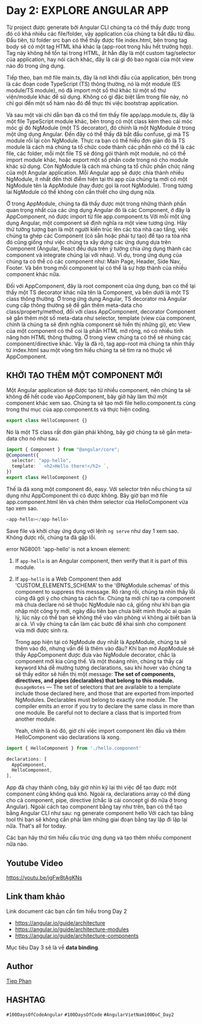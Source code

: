 # Day 2: EXPLORE ANGULAR APP

Từ project được generate bởi Angular CLI chúng ta có thể thấy được trong đó có khá nhiều các file/folder, vậy application của chúng ta bắt đầu từ đâu.
Đầu tiên, từ folder src bạn có thể thấy được file index.html, bên trong tag body sẽ có một tag HTML khá khác lạ (app-root trong hầu hết trường hợp). Tag này không hề tồn tại trong HTML, ắt hẳn đây là một custom tag/selector của application, hay nói cách khác, đây là cái gì đó bao ngoài của một view nào đó trong ứng dụng.

Tiếp theo, bạn mở file main.ts, đây là nơi khởi đầu của application, bên trong là các đoạn code TypeScript (TS) thông thường, nó là một module (ES module/TS module), nó đã import một số thứ khác từ một số thư viện/module khác để sử dụng. Không có gì đặc biệt lắm trong file này, nó chỉ gọi đến một số hàm nào đó để thực thi việc bootstrap application.

Và sau một vài chỉ dẫn bạn đã có thể tìm thấy file app/app.module.ts, đây là một file TypeScript module khác, bên trong có một class kèm theo cái móc móc gì đó NgModule (một TS decorator), đó chính là một NgModule ở trong một ứng dụng Angular. Đến đây có thể thấy đã bắt đầu confuse, gì mà TS module rồi lại còn NgModule. Thực ra bạn có thể hiểu đơn giản đó là TS module là cách mà chúng ta tổ chức code thành các phần nhỏ có thể là các file, các folder, mỗi một file TS sẽ đóng gói thành một module, nó có thể import module khác, hoặc export một số phần code trong nó cho module khác sử dụng. Còn NgModule là cách mà chúng ta tổ chức phần chức năng của một Angular application. Mỗi Angular app sẽ được chia thành nhiều NgModule, ít nhất đến thời điểm hiện tại thì app của chúng ta mới có một NgModule tên là AppModule (hay được gọi là root NgModule). Trong tương lai NgModule có thể không còn cần thiết cho ứng dụng nữa.

Ở trong AppModule, chúng ta đã thấy được một trong những thành phần quan trọng nhất của các ứng dụng Angular đó là các Component, ở đây là AppComponent, nó được import từ file app.component.ts
Với mỗi một ứng dụng Angular, một component sẽ định nghĩa ra một view tương ứng. Hãy thử tưởng tượng bạn là một người kiến trúc lên các tòa nhà cao tầng, việc chúng ta ghép các Component (có sẵn hoặc phải tự tạo) để tạo ra tòa nhà đó cũng giống như việc chúng ta xây dựng các ứng dụng dựa trên Component (Angular, React đều dựa trên ý tưởng chia ứng dụng thành các component và integrate chúng lại với nhau). Ví dụ, trong ứng dụng của chúng ta có thể có các component như: Main Page, Header, Side Nav, Footer. Và bên trong mỗi component lại có thể là sự hợp thành của nhiều component khác nữa.

Đối với AppComponent, đây là root component của ứng dụng, bạn có thể lại thấy một TS decorator khác nữa tên là Component, và bên dưới là một TS class thông thường.
Ở trong ứng dụng Angular, TS decorator mà Angular cung cấp thông thường sẽ để gắn thêm meta-data cho class/property/method, đối với class AppComponent, decorator Component sẽ gắn thêm một số meta-data như selector, template (view của component, chính là chúng ta sẽ định nghĩa component sẽ hiển thị những gì), etc
View của một component có thể coi là phần HTML mở rộng, nó có nhiều tính năng hơn HTML thông thường. Ở trong view chúng ta có thể sẽ nhúng các component/directive khác.
Vậy là đã rõ, tag app-root mà chúng ta nhìn thấy từ index.html sau một vòng tìm hiểu chúng ta sẽ tìm ra nó thuộc về AppComponent.

## KHỞI TẠO THÊM MỘT COMPONENT MỚI

Một Angular application sẽ được tạo từ nhiều component, nên chúng ta sẽ không để hết code vào AppComponent, bây giờ hãy làm thử một component khác xem sao.
Chúng ta sẽ tạo mới file hello.component.ts cùng trong thư mục của app.component.ts và thực hiện coding.

```typescript
export class HelloComponent {}
```

Nó là một TS class rất đơn giản phải không, bây giờ chúng ta sẽ gắn meta-data cho nó như sau.

```typescript
import { Component } from "@angular/core";
@Component({
  selector: "app-hello",
  template: ` <h2>Hello there!</h2> `,
})
export class HelloComponent {}
```

Thế là đã xong một component đó, easy.
Với selector trên nếu chúng ta sử dụng như AppComponent thì có được không.
Bây giờ bạn mở file app.component.html lên và chèn thêm selector của HelloComponent vừa tạo xem sao.

```typescript
<app-hello></app-hello>
```

Save file và khởi chạy ứng dụng với lệnh `ng serve` như day 1 xem sao.
Không được rồi, chúng ta đã gặp lỗi.

error NG8001: 'app-hello' is not a known element:

1. If `app-hello` is an Angular component, then verify that it is part of this module.
2. If `app-hello` is a Web Component then add 'CUSTOM_ELEMENTS_SCHEMA' to the '@NgModule.schemas' of this component to suppress this message.
   Rõ ràng rồi, chúng ta nhìn thấy lỗi cũng đã gợi ý cho chúng ta cách fix. Chúng ta mới chỉ tạo ra component mà chưa declare nó sẽ thuộc NgModule nào cả, giống như khi bạn gia nhập một công ty mới, ngày đầu tiên bạn chưa biết mình thuộc ai quản lý, lúc này có thể bạn sẽ không thể vào văn phòng vì không ai biết bạn là ai cả. Vì vậy chúng ta cần làm các bước để khai sinh cho component vừa mới được sinh ra.

   Trong app hiện tại có NgModule duy nhất là AppModule, chúng ta sẽ thêm vào đó, nhưng vấn đề là thêm vào đâu?
   Khi bạn mở AppModule sẽ thấy AppComponent được đưa vào NgModule decorator, chắc là component mới kia cũng thế. Và một thoáng nhìn, chúng ta thấy cái keyword khá dễ mường tượng declarations, sau khi hover vào chúng ta sẽ thấy editor sẽ hiển thị một message:
   **The set of components, directives, and pipes (declarables) that belong to this module.**
   `@usageNotes` — The set of selectors that are available to a template include those declared here, and those that are exported from imported NgModules.
   Declarables must belong to exactly one module. The compiler emits an error if you try to declare the same class in more than one module. Be careful not to declare a class that is imported from another module.

   Yeah, chính là nó đó, giờ chỉ việc import component lên đầu và thêm HelloComponent vào declarations là xong.
```typescript
import { HelloComponent } from './hello.component'
```

```typescript
declarations: [
  AppComponent,
  HelloComponent,
],
```

App đã chạy thành công, bây giờ nhìn kỹ lại thì việc để tạo được một component cũng không quá khó. Ngoài ra, declarations array có thể dùng cho cả component, pipe, directive (chắc là cái concept gì đó nữa ở trong Angular).
Ngoài cách tạo component bằng tay như trên, bạn có thể tạo bằng Angular CLI như sau:
ng generate component hello
Với cách tạo bằng tool thì bạn sẽ không cần phải làm những giai đoạn bằng tay lặp đi lặp lại nữa.
That's all for today.

Các bạn hãy thử tìm hiểu cấu trúc ứng dụng và tạo thêm nhiều component nữa nào.

## Youtube Video

https://youtu.be/jgFw8tAgKNs

## Link tham khảo

Link document các bạn cần tìm hiểu trong Day 2

- https://angular.io/guide/architecture
- https://angular.io/guide/architecture-modules
- https://angular.io/guide/architecture-components
 
Mục tiêu Day 3 sẽ là về **data binding**.

## Author

[Tiep Phan](https://github.com/tieppt)

## HASHTAG

`#100DaysOfCodeAngular` `#100DaysOfCode`
`#AngularVietNam100DoC_Day2`
